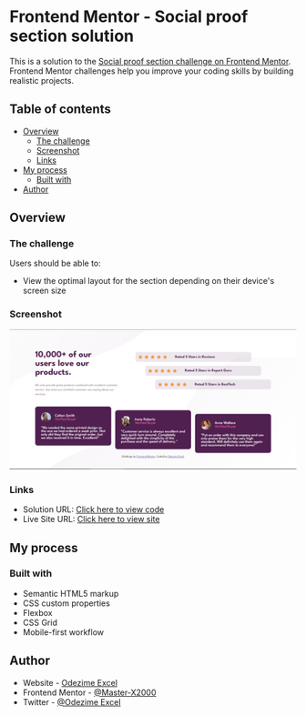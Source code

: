 # Frontend Mentor - Social proof section solution

This is a solution to the [Social proof section challenge on Frontend Mentor](https://www.frontendmentor.io/challenges/social-proof-section-6e0qTv_bA). Frontend Mentor challenges help you improve your coding skills by building realistic projects. 

## Table of contents

- [Overview](#overview)
  - [The challenge](#the-challenge)
  - [Screenshot](#screenshot)
  - [Links](#links)
- [My process](#my-process)
  - [Built with](#built-with)
- [Author](#author)

## Overview

### The challenge

Users should be able to:

- View the optimal layout for the section depending on their device's screen size

### Screenshot

![view](/images/Screenshot%20.png)

### Links

- Solution URL: [Click here to view code](https://github.com/master-x2000/social_proof)
- Live Site URL: [Click here to view site](https://master-x2000.github.io/social_proof)

## My process

### Built with

- Semantic HTML5 markup
- CSS custom properties
- Flexbox
- CSS Grid
- Mobile-first workflow


## Author

- Website - [Odezime Excel](https://www.your-site.com)
- Frontend Mentor - [@Master-X2000](https://www.frontendmentor.io/profile/master-X2000)
- Twitter - [@Odezime Excel](https://www.twitter.com/EOdezime66661)
